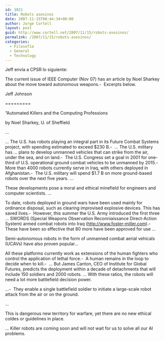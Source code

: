 ```yaml
---
id: 1021
title: Robots asesinos
date: 2007-11-15T08:44:34+00:00
author: Jorge Cortell
layout: post
guid: http://www.cortell.net/2007/11/15/robots-asesinos/
permalink: /2007/11/15/robots-asesinos/
categories:
  - Filosofí­a
  - General
  - Technology
---
```

Jeff enví­a a CPSR lo siguiente:

The current issue of IEEE Computer (Nov 07) has an article by Noel Sharkey about the move toward autonomous weapons.-  Excerpts below.

Jeff Johnson
  
=========

&#8220;Automated Killers and the Computing Professions
  
by Noel Sharkey, U. of Sheffield

&#8230;

&#8230; The U.S. has robots playing an integral part in its Future Combat Systems project, with spending estimated to exceed $230 B.-  &#8230; The U.S. military has &#8230; plans to develop unmanned vehicles that can strike from the air, under the sea, and on land.-  The U.S. Congress set a goal in 2001 for one-third of U.S. operational ground combat vehicles to be unmanned by 2015.-  More than 4000 robots currently serve in Iraq, with others deployed in Afghanistan.-  The U.S. military will spend $1.7 B on more ground-based robots over the next five years. &#8230;

These developments pose a moral and ethical minefield for engineers and computer scientists. &#8230;

To date, robots deployed in ground wars have been used mainly for ordinance disposal, such as clearing improvised explosive devices. This has saved lives.-  However, this summer the U.S. Army introduced the first three &#8230; SWORDS (Special Weapons Observation Reconniaissance Direct-Action System) armed combat robots into Iraq (http://www.foster-miller.com).-  These have been so effective that 80 more have been approved for use &#8230;

Semi-autonomous robots in the form of unmanned combat aerial vehicals (UCAVs) have also proven popular&#8230;

All these platforms currently work as extensions of the human fighters who control the application of lethal force.-  A human remains in the loop to decide when to kill.-  &#8230; But James Canton, CEO of Institute for Global Futures, predicts the deployment within a decade of detachments that will include 150 soldiers and 2000 robots. &#8230; With these ratios, the robots will need a lot more battlefield decision power.

&#8230;-  They enable a single battlefield soldier to initiate a large-scale robot attack from the air or on the ground.

&#8230;

This is dangerous new territory for warfare, yet there are no new ethical coldes or guidelines in place.

&#8230; Killer robots are coming soon and will not wait for us to solve all our AI problems.
